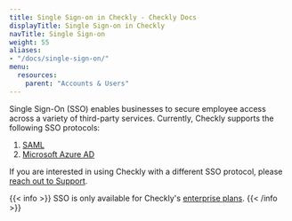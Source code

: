 ```yaml
---
title: Single Sign-on in Checkly - Checkly Docs
displayTitle: Single Sign-on in Checkly
navTitle: Single Sign-on
weight: 55
aliases:
- "/docs/single-sign-on/"
menu:
  resources:
    parent: "Accounts & Users"
---
```


Single Sign-On (SSO) enables businesses to secure employee access across a variety of third-party services. Currently, Checkly supports the following SSO protocols:

1. [SAML](/docs/accounts-and-users/saml/)
2. [Microsoft Azure AD](/docs/accounts-and-users/microsoft-azure-ad/)

If you are interested in using Checkly with a different SSO protocol, please [reach out to Support](mailto:support@checklyhq.com).

{{< info >}}
SSO is only available for Checkly's [enterprise plans](/pricing/).
{{< /info >}}
